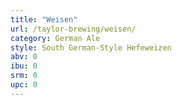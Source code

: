 ```yaml
---
title: "Weisen"
url: /taylor-brewing/weisen/
category: German Ale
style: South German-Style Hefeweizen
abv: 0
ibu: 0
srm: 0
upc: 0
---
```


